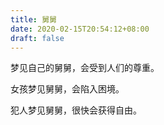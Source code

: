 ```yaml
---
title: 舅舅
date: 2020-02-15T20:54:12+08:00
draft: false
---
```


梦见自己的舅舅，会受到人们的尊重。



女孩梦见舅舅，会陷入困境。



犯人梦见舅舅，很快会获得自由。

